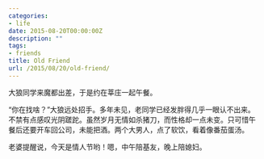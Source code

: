 ```yaml
---
categories:
- life
date: 2015-08-20T00:00:00Z
description: ""
tags:
- friends
title: Old Friend
url: /2015/08/20/old-friend/
---
```



大狼同学来魔都出差，于是约在莘庄一起午餐。

“你在找啥？”大狼远处招手。多年未见，老同学已经发胖得几乎一眼认不出来。
不禁有点感叹光阴蹉跎。虽然岁月无情如杀猪刀，而性格却一点未变。只可惜午
餐后还要开车回公司，未能把酒。两个大男人，点了软饮，看着像番茄蛋汤。

老婆提醒说，今天是情人节哟！嗯，中午陪基友，晚上陪媳妇。
